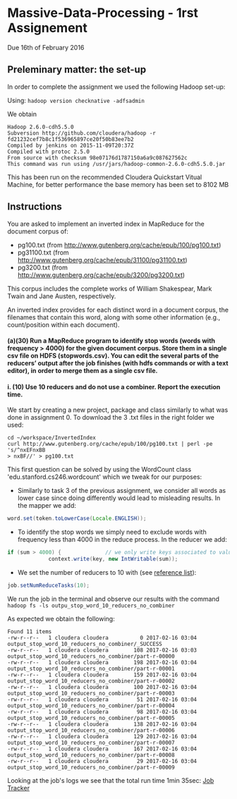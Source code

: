 # Massive-Data-Processing - 1rst Assignement
Due 16th of February 2016

## Preleminary matter: the set-up
In order to complete the assignment we used the following Hadoop set-up:

Using:
`
hadoop version checknative -adfsadmin
`

We obtain
```
Hadoop 2.6.0-cdh5.5.0
Subversion http://github.com/cloudera/hadoop -r fd21232cef7b8c1f536965897ce20f50b83ee7b2
Compiled by jenkins on 2015-11-09T20:37Z
Compiled with protoc 2.5.0
From source with checksum 98e07176d1787150a6a9c087627562c
This command was run using /usr/jars/hadoop-common-2.6.0-cdh5.5.0.jar
```
This has been run on the recommended Cloudera Quickstart Vitual Machine, for better performance the base memory has been set to 8102 MB

## Instructions
You are asked to implement an inverted index in MapReduce for the document corpus of: 
* pg100.txt (from http://www.gutenberg.org/cache/epub/100/pg100.txt)
* pg31100.txt (from http://www.gutenberg.org/cache/epub/31100/pg31100.txt)
* pg3200.txt (from http://www.gutenberg.org/cache/epub/3200/pg3200.txt) 

This corpus includes the complete works of William Shakespear, Mark Twain and Jane Austen, respectively.

An inverted index provides for each distinct word in a document corpus, the filenames that contain this word, along with some other information (e.g., count/position within each document).

#### (a)(30) Run a MapReduce program to identify stop words (words with frequency > 4000) for the given document corpus. Store them in a single csv file on HDFS (stopwords.csv). You can edit the several parts of the reducers’ output after the job finishes (with hdfs commands or with a text editor), in order to merge them as a single csv file.
#### i. (10) Use 10 reducers and do not use a combiner. Report the execution time.

We start by creating a new project, package and class similarly to what was done in assignment 0. 
To download the 3 .txt files in the right folder we used:
```
cd ~/workspace/InvertedIndex
curl http://www.gutenberg.org/cache/epub/100/pg100.txt | perl -pe 's/^nxEFnxBB
> nxBF//' > pg100.txt
```

This first question can be solved by using the WordCount class 'edu.stanford.cs246.wordcount' which we tweak for our purposes:
* Similarly to task 3 of the previous assignment, we consider all words as lower case since doing differently would lead to misleading results. In the mapper we add:
```java
word.set(token.toLowerCase(Locale.ENGLISH));
```
* To identify the stop words we simply need to exclude words with frequency less than 4000 in the reduce process. In the reducer we add:
```java
if (sum > 4000) {              // we only write keys associated to values > 4000 on the output file
        	 context.write(key, new IntWritable(sum));
```
* We set the number of reducers to 10 with (see [reference list](References.md)):
```java
job.setNumReduceTasks(10);
```
We run the job in the terminal and observe our results with the command `hadoop fs -ls outpu_stop_word_10_reducers_no_combiner`

As expected we obtain the following:
```
Found 11 items
-rw-r--r--   1 cloudera cloudera          0 2017-02-16 03:04 output_stop_word_10_reducers_no_combiner/_SUCCESS
-rw-r--r--   1 cloudera cloudera        108 2017-02-16 03:03 output_stop_word_10_reducers_no_combiner/part-r-00000
-rw-r--r--   1 cloudera cloudera        198 2017-02-16 03:04 output_stop_word_10_reducers_no_combiner/part-r-00001
-rw-r--r--   1 cloudera cloudera        159 2017-02-16 03:04 output_stop_word_10_reducers_no_combiner/part-r-00002
-rw-r--r--   1 cloudera cloudera        100 2017-02-16 03:04 output_stop_word_10_reducers_no_combiner/part-r-00003
-rw-r--r--   1 cloudera cloudera         51 2017-02-16 03:04 output_stop_word_10_reducers_no_combiner/part-r-00004
-rw-r--r--   1 cloudera cloudera         98 2017-02-16 03:04 output_stop_word_10_reducers_no_combiner/part-r-00005
-rw-r--r--   1 cloudera cloudera        138 2017-02-16 03:04 output_stop_word_10_reducers_no_combiner/part-r-00006
-rw-r--r--   1 cloudera cloudera        129 2017-02-16 03:04 output_stop_word_10_reducers_no_combiner/part-r-00007
-rw-r--r--   1 cloudera cloudera        167 2017-02-16 03:04 output_stop_word_10_reducers_no_combiner/part-r-00008
-rw-r--r--   1 cloudera cloudera         29 2017-02-16 03:04 output_stop_word_10_reducers_no_combiner/part-r-00009
```

Looking at the job's logs we see that the total run time 1min 35sec:
[Job Tracker](image/Screen_Shot_Stop_Words_10_reducers_no_combiner.jpg)
